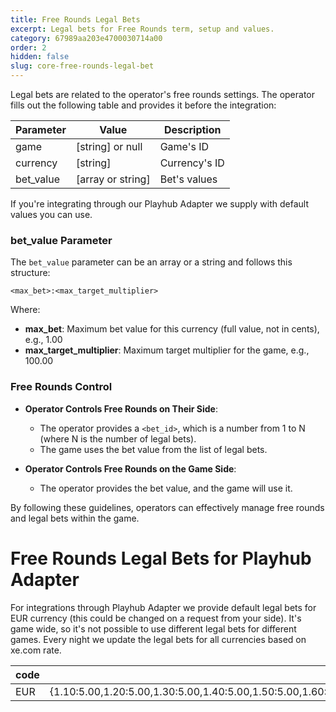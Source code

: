 ```yaml
---
title: Free Rounds Legal Bets
excerpt: Legal bets for Free Rounds term, setup and values.
category: 67989aa203e4700030714a00
order: 2
hidden: false
slug: core-free-rounds-legal-bet
---
```


Legal bets are related to the operator's free rounds settings. The operator fills out the following table and provides it before the integration:

| Parameter | Value             | Description   |
| --------- | ----------------- | ------------- |
| game      | [string] or null  | Game's ID     |
| currency  | [string]          | Currency's ID |
| bet_value | [array or string] | Bet's values  |

If you're integrating through our Playhub Adapter we supply with default values you can use.

### bet_value Parameter

The `bet_value` parameter can be an array or a string and follows this structure:

```
<max_bet>:<max_target_multiplier>
```

Where:

- **max_bet**: Maximum bet value for this currency (full value, not in cents), e.g., 1.00
- **max_target_multiplier**: Maximum target multiplier for the game, e.g., 100.00

### Free Rounds Control

- **Operator Controls Free Rounds on Their Side**:

  - The operator provides a `<bet_id>`, which is a number from 1 to N (where N is the number of legal bets).
  - The game uses the bet value from the list of legal bets.

- **Operator Controls Free Rounds on the Game Side**:
  - The operator provides the bet value, and the game will use it.

By following these guidelines, operators can effectively manage free rounds and legal bets within the game.

# Free Rounds Legal Bets for Playhub Adapter

For integrations through Playhub Adapter we provide default legal bets for EUR currency (this could be changed on a request from your side).
It's game wide, so it's not possible to use different legal bets for different games.
Every night we update the legal bets for all currencies based on xe.com rate.

| code | bets                                                                                                                                                                           |
| ---- | ------------------------------------------------------------------------------------------------------------------------------------------------------------------------------ |
| EUR  | {1.10:5.00,1.20:5.00,1.30:5.00,1.40:5.00,1.50:5.00,1.60:5.00,1.70:5.00,1.80:5.00,1.90:5.00,2.00:5.00,2.20:5.00,2.40:5.00,2.60:5.00,2.80:5.00,3.00:5.00,5.00:5.00,10.00:5.00}') |
